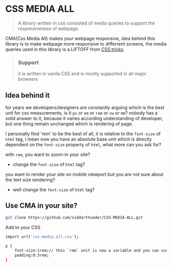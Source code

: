 # CSS MEDIA ALL

> A library written in css consisted of media queries to support the responsiveness of webpage.

CMA(Css Media All) makes your webpage responsive, idea behind this library is to make webpage more responsive to differrent screens,
the media queries used in this library is a LIFTOFF from [CSS tricks](https://css-tricks.com/snippets/css/media-queries-for-standard-devices/).


> ### Support
> it is written in vanila CSS and is mostly supported in all major browsers

## Idea behind it
for years we developers/designers are constantly arguing which is the best unit for css measurements, is it `px` or `em` or `rem` or `vw` or `mm`? nobody has a solid answer to it, because it varies according understanding of developer, but one thing remain unchanged which is rendering of page.

I personally find 'rem' to be the best of all, it is relative to the `font-size` of `html` tag, i mean now you have an absolute base unit which is directly dependent on the `font-size` property of `html`, what more can you ask for?

with `rem`, you want to zoom-in your site?
* change the `font-size` of `html` tag?

you want to render your site on mobile viewport but you are not sure about the text size rendering?
* well change the `font-size` of `html` tag?




## Use CMA in your site?


```bash
git clone https://github.com/siddarthvader/CSS-MEDIA-ALL.git
```

Add to your CSS

```bash
import url('css-media.all.css');

p {
    font-size:1rem;// this `rem` unit is now a variable and you can use it the way you want
    padding:0.5rem;
}

```


